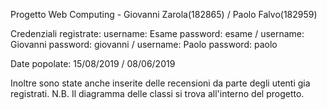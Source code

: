 Progetto Web Computing - Giovanni Zarola(182865) / Paolo Falvo(182959)

Credenziali registrate:
  username: Esame
  password: esame /
  username: Giovanni
  password: giovanni /
  username: Paolo
  password: paolo
  
Date popolate:
  15/08/2019 /
  08/06/2019 

Inoltre sono state anche inserite delle recensioni da parte degli utenti gia registrati.
N.B. Il diagramma delle classi si trova all'interno del progetto.
